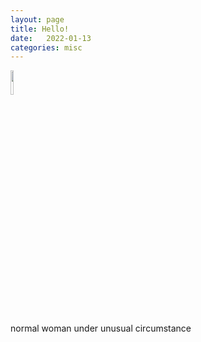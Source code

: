 ```yaml
---
layout: page
title: Hello!
date:   2022-01-13
categories: misc
---
```


<img src="https://hjelfman.com/635.jpg" width="10%">

normal woman under unusual circumstance
